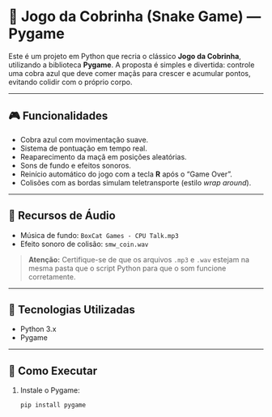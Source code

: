 # 🐍 Jogo da Cobrinha (Snake Game) — Pygame

Este é um projeto em Python que recria o clássico **Jogo da Cobrinha**, utilizando a biblioteca **Pygame**. A proposta é simples e divertida: controle uma cobra azul que deve comer maçãs para crescer e acumular pontos, evitando colidir com o próprio corpo.

---

## 🎮 Funcionalidades

- Cobra azul com movimentação suave.
- Sistema de pontuação em tempo real.
- Reaparecimento da maçã em posições aleatórias.
- Sons de fundo e efeitos sonoros.
- Reinício automático do jogo com a tecla **R** após o “Game Over”.
- Colisões com as bordas simulam teletransporte (estilo *wrap around*).

---

## 🎹 Recursos de Áudio

- Música de fundo: `BoxCat Games - CPU Talk.mp3`
- Efeito sonoro de colisão: `smw_coin.wav`

> **Atenção:** Certifique-se de que os arquivos `.mp3` e `.wav` estejam na mesma pasta que o script Python para que o som funcione corretamente.

---

## 🧪 Tecnologias Utilizadas

- Python 3.x
- Pygame

---

## 🚀 Como Executar

1. Instale o Pygame:
   ```bash
   pip install pygame
